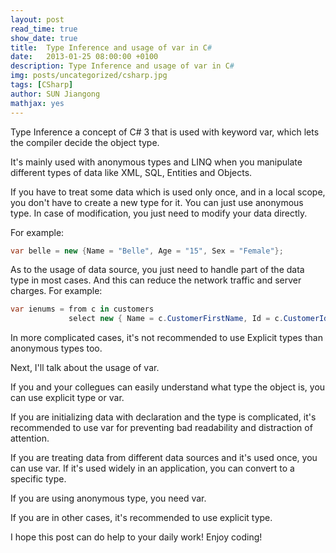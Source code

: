 ```yaml
---
layout: post
read_time: true
show_date: true
title:  Type Inference and usage of var in C#
date:   2013-01-25 08:00:00 +0100
description: Type Inference and usage of var in C#
img: posts/uncategorized/csharp.jpg
tags: [CSharp]
author: SUN Jiangong
mathjax: yes
---
```



Type Inference a concept of C# 3 that is used with keyword var, which lets the compiler decide the object type.

It's mainly used with anonymous types and LINQ when you manipulate different types of data like XML, SQL, Entities and Objects.

If you have to treat some data which is used only once, and in a local scope, you don't have to create a new type for it. You can just use anonymous type. In case of modification, you just need to modify your data directly.

<!--more-->

For example:

```csharp
var belle = new {Name = "Belle", Age = "15", Sex = "Female"};
```

As to the usage of data source, you just need to handle part of the data type in most cases. And this can reduce the network traffic and server charges.
For example:

```csharp
var ienums = from c in customers
             select new { Name = c.CustomerFirstName, Id = c.CustomerId };
```

In more complicated cases, it's not recommended to use Explicit types than anonymous types too.

Next, I'll talk about the usage of var. 

If you and your collegues can easily understand what type the object is, you can use explicit type or var. 

If you are initializing data with declaration and the type is complicated, it's recommended to use var for preventing bad readability and distraction of attention.

If you are treating data from different data sources and it's used once, you can use var. If it's used widely in an application, you can convert to a specific type.

If you are using anonymous type, you need var.

If you are in other cases, it's recommended to use explicit type.


I hope this post can do help to your daily work! Enjoy coding!